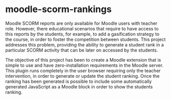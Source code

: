 moodle-scorm-rankings
=====================

Moodle SCORM reports are only available for Moodle users with teacher role. However, there educational scenarios that require to have access to this reports by the students, for example, to add a gasification strategy to the course, in order to foster the competition between students. This project addresses this problem, providing the ability to generate a student rank in a particular SCORM activity that can be later on accessed by the students.

The objective of this project has been to create a Moodle extension that is simple to use and have zero-installation requirements in the Moodle server. This plugin runs completely in the user browser requiring only the teacher intervention, in order to generate or update the student ranking. Once the ranking has been generated is possible to include some automatically generated JavaScript as a Moodle block in order to show the students ranking.
